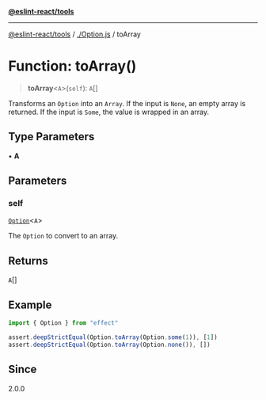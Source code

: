 [**@eslint-react/tools**](../../README.md)

***

[@eslint-react/tools](../../README.md) / [./Option.js](../README.md) / toArray

# Function: toArray()

> **toArray**\<`A`\>(`self`): `A`[]

Transforms an `Option` into an `Array`.
If the input is `None`, an empty array is returned.
If the input is `Some`, the value is wrapped in an array.

## Type Parameters

• **A**

## Parameters

### self

[`Option`](../type-aliases/Option.md)\<`A`\>

The `Option` to convert to an array.

## Returns

`A`[]

## Example

```ts
import { Option } from "effect"

assert.deepStrictEqual(Option.toArray(Option.some(1)), [1])
assert.deepStrictEqual(Option.toArray(Option.none()), [])
```

## Since

2.0.0
